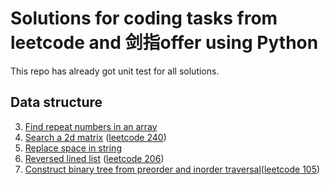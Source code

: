 # Solutions for coding tasks from leetcode and 剑指offer using Python
This repo has already got unit test for all solutions.

## Data structure
3. [Find repeat numbers in an array](https://github.com/greatqiaotong/coding-algorithm/tree/main/03_find_repeat_numbers)
4. [Search a 2d matrix](https://github.com/greatqiaotong/coding-algorithm/tree/main/04_search_a_2d_matrix) ([leetcode 240](https://leetcode.com/problems/search-a-2d-matrix-ii/))
5. [Replace space in string](https://github.com/greatqiaotong/coding-algorithm/tree/main/05_replace_space_in_string)
6. [Reversed lined list](https://github.com/greatqiaotong/coding-algorithm/tree/main/06_reversed_linked_list) ([leetcode 206](https://leetcode.com/problems/reverse-linked-list/))
7. [Construct binary tree from preorder and inorder traversal](https://github.com/greatqiaotong/coding-algorithm/tree/main/07_construct_binary_tree_from_preorder_and_inorder_traversal)([leetcode 105](https://leetcode.com/problems/construct-binary-tree-from-preorder-and-inorder-traversal/))